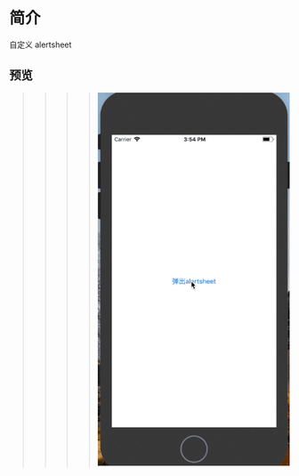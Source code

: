 # 简介

自定义 alertsheet
## 预览
>>>>![样式图](https://github.com/chennyhuang/HZAlertSheet/blob/master/screen.gif )
